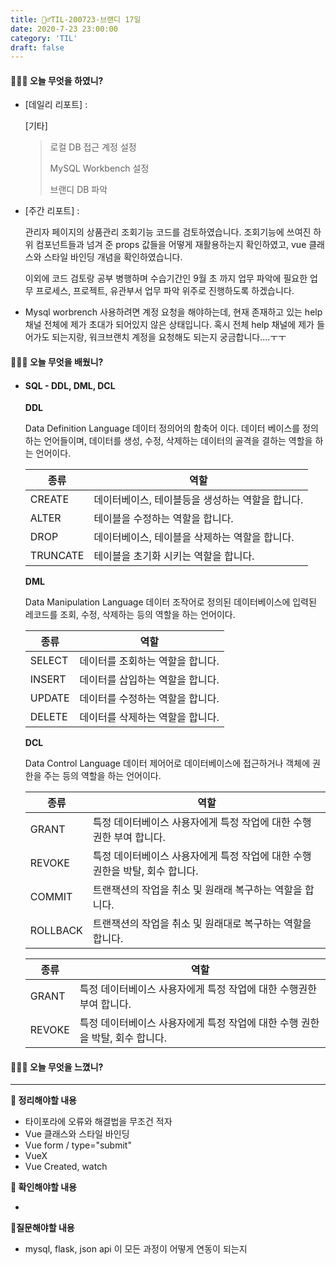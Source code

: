 ```yaml
---
title: 🏃‍♂️TIL-200723-브랜디 17일
date: 2020-7-23 23:00:00
category: 'TIL'
draft: false
---
```




#### 👨🏻‍💻 오늘 무엇을 하였니?

- [데일리 리포트] : 

  [기타]

  > 로컬 DB 접근 계정 설정
  >
  > MySQL Workbench 설정
  >
  > 브랜디 DB 파악
  
- [주간 리포트] :

  관리자 페이지의 상품관리 조회기능 코드를 검토하였습니다. 조회기능에 쓰여진 하위 컴포넌트들과 넘겨 준 props 값들을 어떻게 재활용하는지 확인하였고, vue 클래스와 스타일 바인딩 개념을 확인하였습니다.

  이외에 코드 검토랑 공부 병행하며 수습기간인 9월 초 까지 업무 파악에 필요한 업무 프로세스, 프로젝트, 유관부서 업무 파악 위주로 진행하도록 하겠습니다.
  
- Mysql worbrench 사용하려면 계정 요청을 해야하는데, 현재 존재하고 있는 help 채널 전체에 제가 초대가 되어있지 않은 상태입니다. 혹시 전체 help 채널에 제가 들어가도 되는지랑, 워크브랜치 계정을 요청해도 되는지 궁금합니다....ㅜㅜ


#### 👨🏻‍🎓 오늘 무엇을 배웠니?

- #### SQL - DDL, DML, DCL

  **DDL**

  Data Definition Language 데이터 정의어의 함축어 이다. 데이터 베이스를 정의하는 언어들이며, 데이터를 생성, 수정, 삭제하는 데이터의 골격을 결하는 역할을 하는 언어이다.

  | 종류     | 역할                                             |
  | -------- | ------------------------------------------------ |
  | CREATE   | 데이터베이스, 테이블등을 생성하는 역할을 합니다. |
  | ALTER    | 테이블을 수정하는 역할을 합니다.                 |
  | DROP     | 데이터베이스, 테이블을 삭제하는 역할을 합니다.   |
  | TRUNCATE | 테이블을 초기화 시키는 역할을 합니다.            |

  **DML**

  Data Manipulation Language 데이터 조작어로 정의된 데이터베이스에 입력된 레코드를 조회, 수정, 삭제하는 등의 역할을 하는 언어이다.

  | 종류   | 역할                             |
  | ------ | -------------------------------- |
  | SELECT | 데이터를 조회하는 역할을 합니다. |
  | INSERT | 데이터를 삽입하는 역할을 합니다. |
  | UPDATE | 데이터를 수정하는 역할을 합니다. |
  | DELETE | 데이터를 삭제하는 역할을 합니다. |

  **DCL**

  Data Control Language 데이터 제어어로 데이터베이스에 접근하거나 객체에 권한을 주는 등의 역할을 하는 언어이다.

  | 종류     | 역할                                                         |
  | -------- | ------------------------------------------------------------ |
  | GRANT    | 특정 데이터베이스 사용자에게 특정 작업에 대한 수행권한 부여 합니다. |
  | REVOKE   | 특정 데이터베이스 사용자에게 특정 작업에 대한 수행 권한을 박탈, 회수 합니다. |
  | COMMIT   | 트랜잭션의 작업을 취소 및 원래래 복구하는 역할을 합니다.     |
  | ROLLBACK | 트랜잭션의 작업을 취소 및 원래대로 복구하는 역할을 합니다.   |

  | 종류   | 역할                                                         |
  | ------ | ------------------------------------------------------------ |
  | GRANT  | 특정 데이터베이스 사용자에게 특정 작업에 대한 수행권한 부여 합니다. |
  | REVOKE | 특정 데이터베이스 사용자에게 특정 작업에 대한 수행 권한을 박탈, 회수 합니다. |


#### 💆🏻‍♂️ 오늘 무엇을 느꼈니?



---

**📝 정리해야할 내용**

- 타이포라에 오류와 해결법을 무조건 적자
- Vue 클래스와 스타일 바인딩
- Vue form / type="submit"
- VueX 
- Vue Created, watch 

**🔎 확인해야할 내용**

- 

**🤔질문해야할 내용**

- mysql, flask, json api 이 모든 과정이 어떻게 연동이 되는지